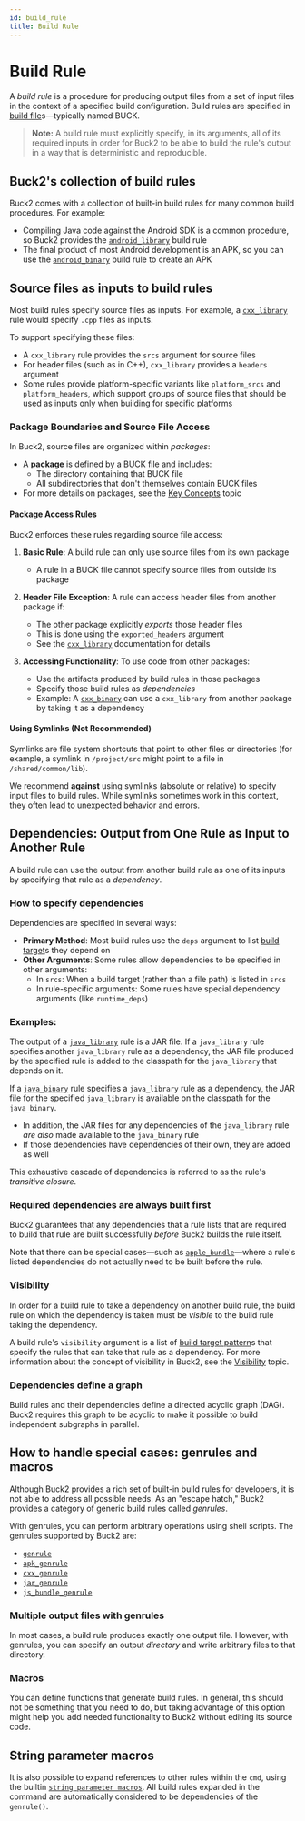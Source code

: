 ```yaml
---
id: build_rule
title: Build Rule
---
```


# Build Rule

A _build rule_ is a procedure for producing output files from a set of input
files in the context of a specified build configuration. Build rules are
specified in [build file](build_file.md)s—typically named BUCK.

> **Note:** A build rule must explicitly specify, in its arguments, all of its
> required inputs in order for Buck2 to be able to build the rule's output in a
> way that is deterministic and reproducible.

## Buck2's collection of build rules

Buck2 comes with a collection of built-in build rules for many common build
procedures. For example:

- Compiling Java code against the Android SDK is a common procedure, so Buck2
  provides the [`android_library`](../../prelude/globals#android_library) build
  rule
- The final product of most Android development is an APK, so you can use the
  [`android_binary`](../../prelude/globals#android_binary) build rule to create
  an APK

## Source files as inputs to build rules

Most build rules specify source files as inputs. For example, a
[`cxx_library`](../../prelude/globals#cxx_library) rule would specify `.cpp`
files as inputs.

To support specifying these files:

- A `cxx_library` rule provides the `srcs` argument for source files
- For header files (such as in C++), `cxx_library` provides a `headers` argument
- Some rules provide platform-specific variants like `platform_srcs` and
  `platform_headers`, which support groups of source files that should be used
  as inputs only when building for specific platforms

### Package Boundaries and Source File Access

In Buck2, source files are organized within _packages_:

- A **package** is defined by a BUCK file and includes:
  - The directory containing that BUCK file
  - All subdirectories that don't themselves contain BUCK files
- For more details on packages, see the [Key Concepts](key_concepts.md) topic

#### Package Access Rules

Buck2 enforces these rules regarding source file access:

1. **Basic Rule**: A build rule can only use source files from its own package

   - A rule in a BUCK file cannot specify source files from outside its package

2. **Header File Exception**: A rule can access header files from another
   package if:

   - The other package explicitly _exports_ those header files
   - This is done using the `exported_headers` argument
   - See the [`cxx_library`](../../prelude/globals#cxx_library) documentation
     for details

3. **Accessing Functionality**: To use code from other packages:
   - Use the artifacts produced by build rules in those packages
   - Specify those build rules as _dependencies_
   - Example: A [`cxx_binary`](../../prelude/globals/#cxx_binary) can use a
     `cxx_library` from another package by taking it as a dependency

#### Using Symlinks (Not Recommended)

Symlinks are file system shortcuts that point to other files or directories (for
example, a symlink in `/project/src` might point to a file in
`/shared/common/lib`).

We recommend **against** using symlinks (absolute or relative) to specify input
files to build rules. While symlinks sometimes work in this context, they often
lead to unexpected behavior and errors.

## Dependencies: Output from One Rule as Input to Another Rule

A build rule can use the output from another build rule as one of its inputs by
specifying that rule as a _dependency_.

### How to specify dependencies

Dependencies are specified in several ways:

- **Primary Method**: Most build rules use the `deps` argument to list
  [build target](build_target.md)s they depend on
- **Other Arguments**: Some rules allow dependencies to be specified in other
  arguments:
  - In `srcs`: When a build target (rather than a file path) is listed in `srcs`
  - In rule-specific arguments: Some rules have special dependency arguments
    (like `runtime_deps`)

### Examples:

The output of a [`java_library`](../../prelude/globals/#java_library) rule is a
JAR file. If a `java_library` rule specifies another `java_library` rule as a
dependency, the JAR file produced by the specified rule is added to the
classpath for the `java_library` that depends on it.

If a [`java_binary`](../../prelude/globals/#java_binary) rule specifies a
`java_library` rule as a dependency, the JAR file for the specified
`java_library` is available on the classpath for the `java_binary`.

- In addition, the JAR files for any dependencies of the `java_library` rule
  _are also_ made available to the `java_binary` rule
- If those dependencies have dependencies of their own, they are added as well

This exhaustive cascade of dependencies is referred to as the rule's _transitive
closure_.

### Required dependencies are always built first

Buck2 guarantees that any dependencies that a rule lists that are required to
build that rule are built successfully _before_ Buck2 builds the rule itself.

Note that there can be special cases—such as
[`apple_bundle`](../../prelude/globals/#apple_bundle)—where a rule's listed
dependencies do not actually need to be built before the rule.

### Visibility

In order for a build rule to take a dependency on another build rule, the build
rule on which the dependency is taken must be _visible_ to the build rule taking
the dependency.

A build rule's `visibility` argument is a list of
[build target pattern](target_pattern.md)s that specify the rules that can take
that rule as a dependency. For more information about the concept of visibility
in Buck2, see the [Visibility](visibility.md) topic.

### Dependencies define a graph

Build rules and their dependencies define a directed acyclic graph (DAG). Buck2
requires this graph to be acyclic to make it possible to build independent
subgraphs in parallel.

## How to handle special cases: genrules and macros

Although Buck2 provides a rich set of built-in build rules for developers, it is
not able to address all possible needs. As an "escape hatch," Buck2 provides a
category of generic build rules called _genrules_.

With genrules, you can perform arbitrary operations using shell scripts. The
genrules supported by Buck2 are:

- [`genrule`](../../prelude/globals/#genrule)
- [`apk_genrule`](../../prelude/globals/#apk_genrule)
- [`cxx_genrule`](../../prelude/globals/#cxx_genrule)
- [`jar_genrule`](../../prelude/globals/#jar_genrule)
- [`js_bundle_genrule`](../../prelude/globals/#js_bundle_genrule)

### Multiple output files with genrules

In most cases, a build rule produces exactly one output file. However, with
genrules, you can specify an output _directory_ and write arbitrary files to
that directory.

### Macros

You can define functions that generate build rules. In general, this should not
be something that you need to do, but taking advantage of this option might help
you add needed functionality to Buck2 without editing its source code.

## String parameter macros

It is also possible to expand references to other rules within the `cmd`, using
the builtin [`string parameter macros`](string_parameter_macros.md). All build
rules expanded in the command are automatically considered to be dependencies of
the `genrule()`.
